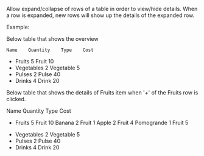 Allow expand/collapse of rows of a table in order to view/hide details. When a row is expanded, new rows will show up the details of the expanded row.

Example: 

Below table that shows the overview

 	Name 	Quantity 	Type 	Cost
+	Fruits 	5 	Fruit 	10
+	Vegetables 	2 	Vegetable 	5
+	Pulses 	2 	Pulse 	40
+	Drinks 	4 	Drink 	20
	

Below table that shows the details of Fruits item when '+' of the Fruits row is clicked.


  Name 	Quantity 	Type 	Cost
-	Fruits 	5 	Fruit 	10
	Banana 	2 	Fruit 	1
	Apple 	2 	Fruit 	4
	Pomogrande 	1 	Fruit 	5
+	Vegetables 	2 	Vegetable 	5
+	Pulses 	2 	Pulse 	40
+	Drinks 	4 	Drink 	20

